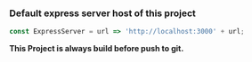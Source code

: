### Default express server host of this project
```js
const ExpressServer = url => 'http://localhost:3000' + url;
```

**This Project is always build before push to git.**
